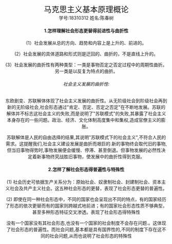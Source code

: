  <center> <font size=5><center>马克思主义基本原理概论</font></center>

<center>学号:18310312  姓名:陈春树</center> 



#### 1.怎样理解社会形态更替得前进性与曲折性

(1）社会发展从总的方向、趋势和内容上是上升的、前进的。

(2）社会发展的具体道路和形式则是迂回的、曲折的，不是直线上升的。

(3）社会发展的曲折性有两种类型：一类是事物否定之否定过程中的周期性曲折。另一类是以反复为特点的曲折。

###### 社会主义发展的曲折性:

​       东欧剧变、苏联解体体现了社会主义发展的曲折性。从无阶级社会到阶级社会再到新的无阶级社会,社会形态通过"肯定、否定、否定之否定"在不断地发展。苏联的解体并不标志这社会主义的失败,而是说明了"苏联模式"的失败,其暴露了社会主义本身存在的一些问题。政治、经济、文化体制高度集中和集权,造成官僚主义的膨胀。

​       苏联解体是人民的自由选择的结果,其说明"苏联模式下的社会主义",不符合人民的需求。这提醒我们,社会主义建设发展是曲折而艰巨的.新的事物终会取代旧的事物,但当旧事物得势时,事物发展便会缓慢、停滞、甚至倒退。但事物发展的必然性决定着新事物终究战胜旧事物，使发展中的曲折性得到克服。



####  2.怎样了解社会形态得普遍性与特殊性

(1)  社会历史可依据生产关系分为：原始社会、奴隶制社会、封建制社会、资本主义社会及共产主义社会。这五种社会形态的更替，表现了社会形态更替的普遍性。

(2)  即使在同一种社会形态中，不同的国家也会呈现出不同的特点，有的国家经历了形态的依次更替而有的国家则跨越式地前进；有的国家社会形态性质不够典型，甚至多种形态特征交叉渗透。表现了社会形态得特殊性

​       没有一个国家没有其社会形态,也没有一个国家的社会制度不会存在问题.。这体现了社会形态的普遍性。而社会问题,基本都是具有国界性的,不同的制度下存在这不同的社会问题,从而也说明了社会形态的特殊性